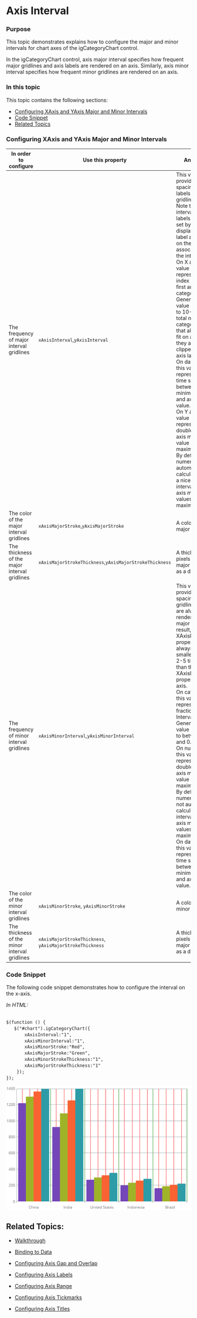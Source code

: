 ﻿<!--
|metadata|
{
    "fileName": "igcategorychart-axis-intervals",
    "controlName": "igCategoryChart",
    "tags": ["API", "CategoryChart", "Axes"]
}
|metadata|
-->

# Axis Interval

### Purpose
This topic demonstrates explains how to configure the major and minor intervals for chart axes of the igCategoryChart control. 

In the igCategoryChart control, axis major interval specifies how frequent major gridlines and axis labels are rendered on an axis. Similarly, axis minor interval specifies how frequent minor gridlines are rendered on an axis.


### In this topic

This topic contains the following sections:

- [Configuring XAxis and YAxis Major and Minor Intervals](#ConfiguringXAxis)
- [Code Snippet](#codesnippet)
- [Related Topics](#relatedcontent)

### <a id="ConfiguringXAxis"/>Configuring XAxis and YAxis Major and Minor Intervals

In order to configure|Use this property|And set it to
---|---|---
The frequency of major interval gridlines | `xAxisInterval`,`yAxisInterval` | This value provides adequate spacing for axis labels and major gridlines, if used. Note that the interval for axis labels will also be set by this value, displaying one label at the point on the axis associated with the interval.<br/>On X axes, this value is represented as an index between the first and last category item. Generally, this value should equal to 10-20% of total numbers of category items so that all axis labels fit on axis so that they are not clipped by other axis labels.<br/>On date time axes, this value is represented as time span between axis minimum value and axis maximum value. <br/> On Y axes, this value is represented as double between axis minimum value and axis maximum value. By default, numeric axes will automatically calculate and find a nice and round interval based on axis minimum values and maximum value.
The color of the major interval gridlines | `xAxisMajorStroke`,`yAxisMajorStroke` | A color of axis major gridlines.
The thickness of the major interval gridlines | `xAxisMajorStrokeThickness`,`yAxisMajorStrokeThickness` | A thickness in pixels of the axis major gridlines set as a double value
The frequency of minor interval gridlines | `xAxisMinorInterval`,`yAxisMinorInterval` | This value provides adequate spacing for minor gridlines, which are always rendered between major gridlines. As result, a value of XAxisMinorInterval property should always be much smaller (usually 2-5 time smaller) than the value of XAxisInterval property of an axis.<br/>On category axes, this value is represented as fraction of major Interval property. Generally, this value should equal to between 0.25 and 0.5 <br/> On numeric axes, this value is represented as double between axis minimum value and axis maximum value. By default, numeric axes will not automatically calculate minor interval based on axis minimum values and maximum value. <br/> On date time axes, this value is represented as time span between axis minimum value and axis maximum value.
The color of the minor interval gridlines|`xAxisMinorStroke`, `yAxisMinorStroke` | A color of axis minor gridlines.
The thickness of the  minor interval gridlines|`xAxisMajorStrokeThickness`, `yAxisMajorStrokeThickness`|A thickness in pixels of the axis major gridlines set as a double value

### <a id="codesnippet"/> Code Snippet

The following code snippet demonstrates how to configure the interval on the x-axis.

*In HTML:*

```html

$(function () {
   $("#chart").igCategoryChart({
       xAxisInterval:"1",
       xAxisMinorInterval:"1", 
       xAxisMinorStroke:"Red",    
       xAxisMajorStroke:"Green",  
       xAxisMinorStrokeThickness:"1",
       xAxisMajorStrokeThickness:"1"
    });
});
```

![](images/categorychart-intervals-01.png)

## <a id="relatedtopics"/>Related Topics:

- [Walkthrough](igcategorychart-adding.html)

- [Binding to Data](categorychart-binding-to-data.html)

- [Configuring Axis Gap and Overlap](configuring-axis-gap-and-overlap.html)

- [Configuring Axis Labels](configuring-axis-labels.html)

- [Configuring Axis Range](configuring-axis-range.html)

- [Configuring Axis Tickmarks](configuring-axis-tickmarks.html)

- [Configuring Axis Titles](configuring-axis-titles.html)